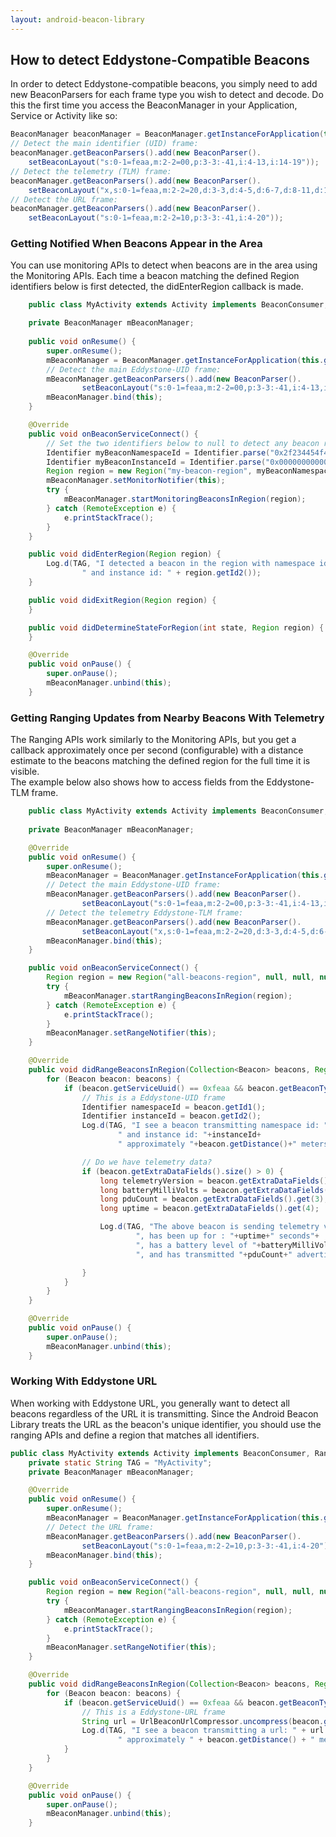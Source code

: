 ```yaml
---
layout: android-beacon-library
---
```


<style>
.app-icon { width: 100px; height:100px }
.app-block {
  width: 120px;
  height: 180px;
  display: block; 
  float: left;
  text-align: center;
  }
h2 {
  clear: both;
}
</style>

## How to detect Eddystone-Compatible Beacons

In order to detect Eddystone-compatible beacons, you simply need to add new BeaconParsers for each frame type you wish 
to detect and decode.  Do this the first time you access the BeaconManager in your Application, Service or Activity like so:
    
```java
BeaconManager beaconManager = BeaconManager.getInstanceForApplication(this.getApplicationContext());
// Detect the main identifier (UID) frame:
beaconManager.getBeaconParsers().add(new BeaconParser().
    setBeaconLayout("s:0-1=feaa,m:2-2=00,p:3-3:-41,i:4-13,i:14-19"));
// Detect the telemetry (TLM) frame:
beaconManager.getBeaconParsers().add(new BeaconParser().
    setBeaconLayout("x,s:0-1=feaa,m:2-2=20,d:3-3,d:4-5,d:6-7,d:8-11,d:12-15"));
// Detect the URL frame:
beaconManager.getBeaconParsers().add(new BeaconParser().
    setBeaconLayout("s:0-1=feaa,m:2-2=10,p:3-3:-41,i:4-20"));
```

### Getting Notified When Beacons Appear in the Area

You can use monitoring APIs to detect when beacons are in the area using the Monitoring APIs.  Each time a
beacon matching the defined Region identifiers below is first detected, the didEnterRegion callback is 
made.    

````java
    public class MyActivity extends Activity implements BeaconConsumer, MonitorNotifier {

    private BeaconManager mBeaconManager;
    
    public void onResume() {
        super.onResume();
        mBeaconManager = BeaconManager.getInstanceForApplication(this.getApplicationContext());
        // Detect the main Eddystone-UID frame:
        mBeaconManager.getBeaconParsers().add(new BeaconParser().
                setBeaconLayout("s:0-1=feaa,m:2-2=00,p:3-3:-41,i:4-13,i:14-19"));
        mBeaconManager.bind(this);
    }

    @Override
    public void onBeaconServiceConnect() {
        // Set the two identifiers below to null to detect any beacon regardless of identifiers
        Identifier myBeaconNamespaceId = Identifier.parse("0x2f234454f4911ba9ffa6");
        Identifier myBeaconInstanceId = Identifier.parse("0x000000000001");
        Region region = new Region("my-beacon-region", myBeaconNamespaceId, myBeaconInstanceId, null);
        mBeaconManager.setMonitorNotifier(this);
        try {
            mBeaconManager.startMonitoringBeaconsInRegion(region);
        } catch (RemoteException e) {
            e.printStackTrace();
        }
    }

    public void didEnterRegion(Region region) {
        Log.d(TAG, "I detected a beacon in the region with namespace id " + region.getId1() +
                " and instance id: " + region.getId2());
    }

    public void didExitRegion(Region region) {
    }

    public void didDetermineStateForRegion(int state, Region region) {
    }

    @Override
    public void onPause() {
        super.onPause();
        mBeaconManager.unbind(this);
    }
````


### Getting Ranging Updates from Nearby Beacons With Telemetry

The Ranging APIs work similarly to the Monitoring APIs, but you get a callback approximately once per
second (configurable) with a distance estimate to the beacons matching the defined region for the full time it is visible.  
The example below also shows how to access fields from the Eddystone-TLM frame.

````java
    public class MyActivity extends Activity implements BeaconConsumer, RangeNotifier {
  
    private BeaconManager mBeaconManager;

    @Override
    public void onResume() {
        super.onResume();
        mBeaconManager = BeaconManager.getInstanceForApplication(this.getApplicationContext());
        // Detect the main Eddystone-UID frame:
        mBeaconManager.getBeaconParsers().add(new BeaconParser().
                setBeaconLayout("s:0-1=feaa,m:2-2=00,p:3-3:-41,i:4-13,i:14-19"));
        // Detect the telemetry Eddystone-TLM frame:
        mBeaconManager.getBeaconParsers().add(new BeaconParser().
                setBeaconLayout("x,s:0-1=feaa,m:2-2=20,d:3-3,d:4-5,d:6-7,d:8-11,d:12-15"));
        mBeaconManager.bind(this);
    }

    public void onBeaconServiceConnect() {
        Region region = new Region("all-beacons-region", null, null, null);
        try {
            mBeaconManager.startRangingBeaconsInRegion(region);
        } catch (RemoteException e) {
            e.printStackTrace();
        }
        mBeaconManager.setRangeNotifier(this);
    }

    @Override
    public void didRangeBeaconsInRegion(Collection<Beacon> beacons, Region region) {
        for (Beacon beacon: beacons) {
            if (beacon.getServiceUuid() == 0xfeaa && beacon.getBeaconTypeCode() == 0x00) {
                // This is a Eddystone-UID frame
                Identifier namespaceId = beacon.getId1();
                Identifier instanceId = beacon.getId2();
                Log.d(TAG, "I see a beacon transmitting namespace id: "+namespaceId+
                        " and instance id: "+instanceId+
                        " approximately "+beacon.getDistance()+" meters away.");

                // Do we have telemetry data?
                if (beacon.getExtraDataFields().size() > 0) {
                    long telemetryVersion = beacon.getExtraDataFields().get(0);
                    long batteryMilliVolts = beacon.getExtraDataFields().get(1);
                    long pduCount = beacon.getExtraDataFields().get(3);
                    long uptime = beacon.getExtraDataFields().get(4);

                    Log.d(TAG, "The above beacon is sending telemetry version "+telemetryVersion+
                            ", has been up for : "+uptime+" seconds"+
                            ", has a battery level of "+batteryMilliVolts+" mV"+
                            ", and has transmitted "+pduCount+" advertisements.");

                }
            }
        }
    }

    @Override
    public void onPause() {
        super.onPause();
        mBeaconManager.unbind(this);
    }
````

### Working With Eddystone URL

When working with Eddystone URL, you generally want to detect all beacons regardless of the URL it is transmitting.  Since
the Android Beacon Library treats the URL as the beacon's unique identifier, you should use the ranging APIs and define a region 
that matches all identifiers.

````java
public class MyActivity extends Activity implements BeaconConsumer, RangeNotifier {
    private static String TAG = "MyActivity";
    private BeaconManager mBeaconManager;    

    @Override
    public void onResume() {
        super.onResume();
        mBeaconManager = BeaconManager.getInstanceForApplication(this.getApplicationContext());
        // Detect the URL frame:
        mBeaconManager.getBeaconParsers().add(new BeaconParser().
                setBeaconLayout("s:0-1=feaa,m:2-2=10,p:3-3:-41,i:4-20"));
        mBeaconManager.bind(this);
    }

    public void onBeaconServiceConnect() {
        Region region = new Region("all-beacons-region", null, null, null);
        try {
            mBeaconManager.startRangingBeaconsInRegion(region);
        } catch (RemoteException e) {
            e.printStackTrace();
        }
        mBeaconManager.setRangeNotifier(this);
    }

    @Override
    public void didRangeBeaconsInRegion(Collection<Beacon> beacons, Region region) {
        for (Beacon beacon: beacons) {
            if (beacon.getServiceUuid() == 0xfeaa && beacon.getBeaconTypeCode() == 0x10) {
                // This is a Eddystone-URL frame
                String url = UrlBeaconUrlCompressor.uncompress(beacon.getId1().toByteArray());
                Log.d(TAG, "I see a beacon transmitting a url: " + url +
                        " approximately " + beacon.getDistance() + " meters away.");
            }
        }
    }

    @Override
    public void onPause() {
        super.onPause();
        mBeaconManager.unbind(this);
    }
````

